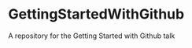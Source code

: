 GettingStartedWithGithub
========================

A repository for the Getting Started with Github talk
